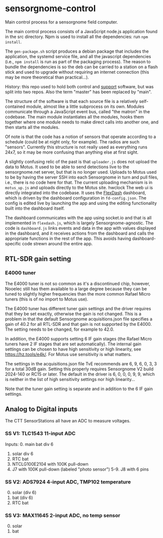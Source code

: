 sensorgnome-control
===================

Main control process for a sensorgnome field computer.

The main control process consists of a JavaScript node.js application found in the src
directory. Npm is used to install all the dependencies: run `npm install`.

The `gen-package.sh` script produces a debian package that includes the application, the
systemd service file, and all the javascript dependencies (i.e., `npm install` is run as part
of the packaging process). The reason to bundle the dependencies is so the deb can be carried to
a station on a flash stick and used to upgrade without requiring an internet connection
(this may be more theoretical than practical...).

History: this repo used to hold both control and
[support](https://github.com/sensorgnome-org/sensorgnome-support)
software, but was split into two repos.
Also the term "master" has been replaced by "main".

The structure of the software is that each source file is a relatively self-contained module,
almost like a little subprocess on its own.
Modules communicate through a JavaScript event bus, called "the matron" in the codebase.
The main module instantiates all the modules, hooks them together where one module needs to
make direct calls into another one, and then starts all the modules.

Of note is that the code has a notion of sensors that operate according to a schedule (could be
at night only, for example). The radios are such "sensors". Currently this structure is not
really used as everything runs 24x7, so it may be more confusing than anything else at first sight.

A slightly confusing relic of the past is that `uploader.js` does not upload the data to Motus.
It used to be able to send detections live to the sensorgnome.net server, but that is no longer
used. Uploads to Motus used to be by having the server SSH into each Sensorgnome in turn and pull
files, i.e., there is no code here for that. The current uploading mechanism is in `motus_up.js`
and uploads directly to the Motus site.
hwclock
The web ui is directly integrated into the codebase.
It uses the [FlexDash](https://github.com/flexdash/flexdash) dashboard, which is driven by
the dashboard configuration in `fd-config.json`. The config is edited live by launching the app
and using the editing functionality built into the dashboard itself.

The dashboard communicates with the app using socket.io and that is all implemented in
`flexdash.js`, which is largely Sensorgnome-agnostic. The code is `dashboard.js` links
events and data in the app with values displayed in the dashboard, and it receives actions from
the dashboard and calls the appropriate functions in the rest of the app.
This avoids having dashboard-specific code strewn around the entire app.

## RTL-SDR gain setting

### E4000 tuner

The E4000 tuner is not so common as it's a discontinued chip, however, Nooelec still has them
available to a large degree because they can be tuned to slightly higher frequencies than the more
common Rafael Micro tuners (this is of no import to Motus use).

The E4000 tuner has different tuner gain settings and the driver requires that they be set exactly,
otherwise the gain is not changed. This is a problem in that the default Sensorgnome acquisitions.json
file specifies a gain of 40.2 for all RTL-SDR and that gain is not supported by the E4000.
The setting needs to be changed, for example to 42.0.

In addition, the E4000 supports setting 6 IF gain stages (the Rafael Micro tuners have
2 IF stages that are set automatically).
The internal gain settings can be chosen to have high sensitivity or high linearity, see
https://hz.tools/e4k/. For Motus use sensitivity is what matters.

The settings in the acquisitions.json file TvE recommends are 6, 9, 6, 0, 3, 3 for a total 30dB gain.
Setting this properly requires Sensorgnome V2 build 2024-140 or RC15 or later.
The default in the driver is 6, 0, 0, 0, 9, 9, which is neither in the list of high sensitivity
settings nor high linearity...

Note that the tuner gain setting is separate and in addition to the 6 IF gain settings.

## Analog to Digital inputs

The CTT SensorStations all have an ADC to measure voltages.

### SS V1: TLC1543 11-input ADC

Inputs:
0. main bat div 6
1. solar div 6
2. RTC bat
3. NTCLG100E2104 with 100K pull-down
4. J7 with 100K pull-down (labeled "photo sensor")
5-9. J8 with 6 pins

### SS V2: ADS7924 4-input ADC, TMP102 temperature

0. solar (div 6)
1. bat (div 6)
2. RTC bat

### SS V3: MAX11645 2-input ADC, no temp sensor

0. solar
1. bat
